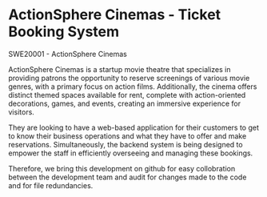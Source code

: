 # ActionSphere Cinemas - Ticket Booking System
SWE20001 - ActionSphere Cinemas


ActionSphere Cinemas is a startup movie theatre that specializes in providing patrons the opportunity to reserve screenings of various movie genres, with a primary focus on action films. Additionally, the cinema offers distinct themed spaces available for rent, complete with action-oriented decorations, games, and events, creating an immersive experience for visitors. 

They are looking to have a web-based application for their customers to get to know their business operations and what they have to offer and make reservations. Simultaneously, the backend system is being designed to empower the staff in efficiently overseeing and managing these bookings. 

Therefore, we bring this development on github for easy collobration between the development team and audit for changes made to the code and for file redundancies.
